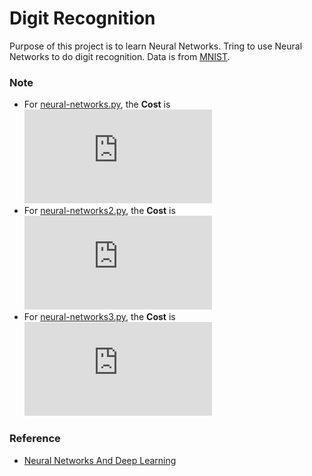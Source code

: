 # Digit Recognition

Purpose of this project is to learn Neural Networks. Tring to use Neural Networks to do digit recognition. Data is from [MNIST](http://yann.lecun.com/exdb/mnist/). 

### Note
 - For [neural-networks.py](https://github.com/linghuazaii/digit-recognition/blob/master/neural-networks.py), the **Cost** is ![](http://latex.codecogs.com/gif.latex?Cost%3D%5Cfrac%20%7B%28y%20-%20a%29%5E2%7D%7B2%7D)
 - For [neural-networks2.py](https://github.com/linghuazaii/digit-recognition/blob/master/neural-networks2.py), the **Cost** is ![](http://latex.codecogs.com/gif.latex?Cost%20%3D%20-%20%5Cfrac%20%7B1%7D%7Bn%7D%5Csum_1%5En%28y_%7Bi%7Dlog%28sigmoid%28z_%7Bi%7D%29%29&plus;%281-y_%7Bi%7D%29log%281-sigmoid%28z_%7Bi%7D%29%29%29)
 - For [neural-networks3.py](https://github.com/linghuazaii/digit-recognition/blob/master/neural-networks3.py), the **Cost** is ![](http://latex.codecogs.com/gif.latex?Cost%20%3D%20-%20%5Cfrac%20%7B1%7D%7Bn%7D%5Csum_1%5En%28y_%7Bi%7Dlog%28sigmoid%28z_%7Bi%7D%29%29&plus;%281-y_%7Bi%7D%29log%281-sigmoid%28z_%7Bi%7D%29%29%29%20&plus;%20%5Cfrac%7B%5Clambda%7D%7B2n%7D%5Csum_1%5EKw_%7Bk%7D%5E2)

### Reference
 - [Neural Networks And Deep Learning](http://neuralnetworksanddeeplearning.com)
